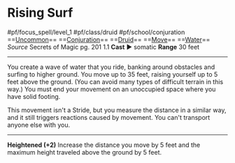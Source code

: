 # Rising Surf
#pf/focus_spell/level_1 #pf/class/druid #pf/school/conjuration 
==[Uncommon](../../../Traits/Uncommon.md)== ==[Conjuration](../../../Traits/Conjuration.md)== ==[Druid](../../../Traits/Druid.md)== ==[Move](../../../Traits/Move.md)== ==[Water](../../../Traits/Water.md)==
*Source* Secrets of Magic pg. 201 1.1
**Cast** ► somatic
**Range** 30 feet

---
You create a wave of water that you ride, banking around obstacles and surfing to higher ground. You move up to 35 feet, raising yourself up to 5 feet above the ground. (You can avoid many types of difficult terrain in this way.) You must end your movement on an unoccupied space where you have solid footing.

This movement isn't a Stride, but you measure the distance in a similar way, and it still triggers reactions caused by movement. You can't transport anyone else with you.

<hr>

**Heightened (+2)** Increase the distance you move by 5 feet and the maximum height traveled above the ground by 5 feet.